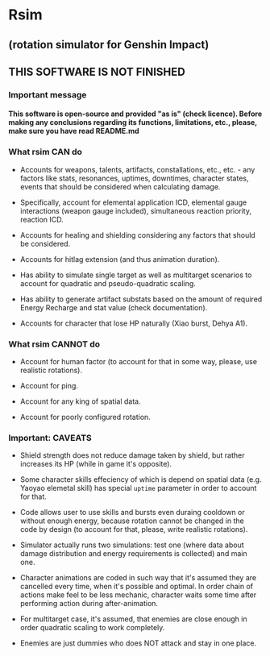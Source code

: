 # Rsim

## (rotation simulator for Genshin Impact)

## THIS SOFTWARE IS NOT FINISHED

### Important message

#### This software is open-source and provided "as is" (check licence). Before making any conclusions regarding its functions, limitations, etc., please, make sure you have read README.md

### What rsim CAN do

- Accounts for weapons, talents, artifacts, constallations, etc., etc. - any factors like stats, resonances, uptimes, downtimes, character states, events that should be considered when calculating damage.

- Specifically, account for elemental application ICD, elemental gauge interactions (weapon gauge included), simultaneous reaction priority, reaction ICD.

- Accounts for healing and shielding considering any factors that should be considered.

- Accounts for hitlag extension (and thus animation duration).

- Has ability to simulate single target as well as multitarget scenarios to account for quadratic and pseudo-quadratic scaling.

- Has ability to generate artifact substats based on the amount of required Energy Recharge and stat value (check documentation).

- Accounts for character that lose HP naturally (Xiao burst, Dehya A1).

### What rsim CANNOT do

- Account for human factor (to account for that in some way, please, use realistic rotations).

- Account for ping.

- Account for any king of spatial data.

- Account for poorly configured rotation.

### Important: CAVEATS

- Shield strength does not reduce damage taken by shield, but rather increases its HP (while in game it's opposite).

- Some character skills effeciency of which is depend on spatial data (e.g. Yaoyao elemetal skill) has special `uptime` parameter in order to account for that.

- Code allows user to use skills and bursts even duraing cooldown or without enough energy, because rotation cannot be changed in the code by design (to account for that, please, write realistic rotations).

- Simulator actually runs two simulations: test one (where data about damage distribution and energy requirements is collected) and main one.

- Character animations are coded in such way that it's assumed they are cancelled every time, when it's possible and optimal. In order chain of actions make feel to be less mechanic, character waits some time after performing action during after-animation.

- For multitarget case, it's assumed, that enemies are close enough in order quadratic scaling to work completely.

- Enemies are just dummies who does NOT attack and stay in one place.
